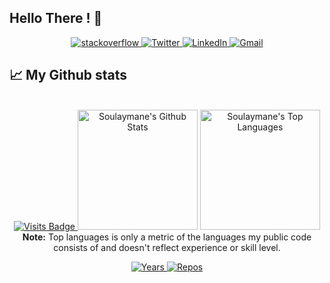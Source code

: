 ## Hello There ! 👋

<p align="center">
  <a href="https://stackoverflow.com/users/18135157/soulaymane-gouijane" target="_blank">
      <img alt="stackoverflow" src="https://img.shields.io/badge/stackoverflow-E34F26?&style=for-the-badge&logo=stackoverflow&logoColor=white" />
    </a> 
    <a href="https://twitter.com/SoulaymaneGOUI" target="_blank">
      <img alt="Twitter" src="https://img.shields.io/badge/twitter-%231DA1F2.svg?&style=for-the-badge&logo=twitter&logoColor=white" />
    </a> 
    <a href="https://www.linkedin.com/in/soulaymanegouijane/" target="_blank">
      <img alt="LinkedIn" src="https://img.shields.io/badge/linkedin-%230077B5.svg?&style=for-the-badge&logo=linkedin&logoColor=white" />
    </a> 
  <a target="_top" href="mailto:soulaymanegouijane@gmail.com" target="_blank">
      <img alt="Gmail" src="https://img.shields.io/badge/gmail-f44336?&style=for-the-badge&logo=Gmail&logoColor=white" />
    </a>
</p>

## 📈 My Github stats

<p align="center">
  <br/>
   <a href="https://badges.pufler.dev/visits/soulaymanegouijane/soulaymanegouijane">
    <img src="https://badges.pufler.dev/visits/soulaymanegouijane/soulaymanegouijane?style=flat-square&color=blue&logo=github?1" alt="Visits Badge">
  </a>
  <a href="https://github.com/soulaymanegouijane"><img alt="Soulaymane's Github Stats" src="https://github-readme-stats.vercel.app/api/?username=soulaymanegouijane&show_icons=true&count_private=true&theme=react&bg_color=1F222E&title_color=7cebf5&icon_color=2d7de4&show_icons=true&border_color=7cebf5&border_radius=10" height="192px"/></a>
  <a href="https://github.com/soulaymanegouijane"><img alt="Soulaymane's Top Languages" src="https://github-readme-stats.vercel.app/api/top-langs/?username=soulaymanegouijane&langs_count=8&layout=compact&theme=react&bg_color=1F222E&title_color=7cebf5&icon_color=2d7de4&show_icons=true&border_color=7cebf5&border_radius=10" height="192px"/></a>
  <br/>
  <b>Note:</b> Top languages is only a metric of the languages my public code consists of and doesn't reflect experience or skill level.
</p>
<p align="center">
  <a href="https://badges.pufler.dev/years/soulaymanegouijane">
    <img src="https://badges.pufler.dev/years/soulaymanegouijane?style=flat-square&color=blue&logo=github?1" alt="Years">
  </a>
  <a href="https://badges.pufler.dev/repos/soulaymanegouijane">
    <img src="https://badges.pufler.dev/repos/soulaymanegouijane?style=flat-square&color=blue&logo=github?1" alt="Repos">
  </a>
</p>

